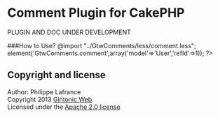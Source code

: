 # Comment Plugin for CakePHP

PLUGIN AND DOC UNDER DEVELOPMENT

###How to Use?
	@import "../GtwComments/less/comment.less";
	<?php 
		model = Name of your related model
		refId = Reference id for Model
		echo $this->element('GtwComments.comment',array('model'=>'User','refId'=>1));
	?>

## Copyright and license   
Author: Philippe Lafrance   
Copyright 2013 [Gintonic Web](http://gintonicweb.com)  
Licensed under the [Apache 2.0 license](http://www.apache.org/licenses/LICENSE-2.0.html)
